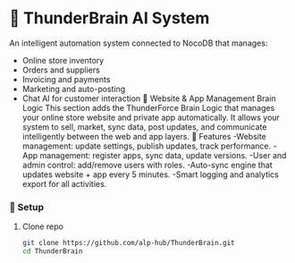 # 🧠 ThunderBrain AI System

An intelligent automation system connected to NocoDB that manages:
- Online store inventory
- Orders and suppliers
- Invoicing and payments
- Marketing and auto-posting
- Chat AI for customer interaction
🧠 Website & App Management Brain Logic
This section adds the ThunderForce Brain Logic that manages your online store website and private app automatically.
It allows your system to sell, market, sync data, post updates, and communicate intelligently between the web and app layers.
🚀 Features
-Website management: update settings, publish updates, track performance.
-App management: register apps, sync data, update versions.
-User and admin control: add/remove users with roles.
-Auto-sync engine that updates website + app every 5 minutes.
-Smart logging and analytics export for all activities.
### 🚀 Setup
1. Clone repo  
   ```bash
   git clone https://github.com/alp-hub/ThunderBrain.git
   cd ThunderBrain
